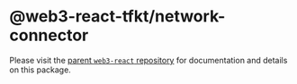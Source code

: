 # @web3-react-tfkt/network-connector

Please visit the [parent `web3-react` repository](https://github.com/NoahZinsmeister/web3-react) for documentation and details on this package.
